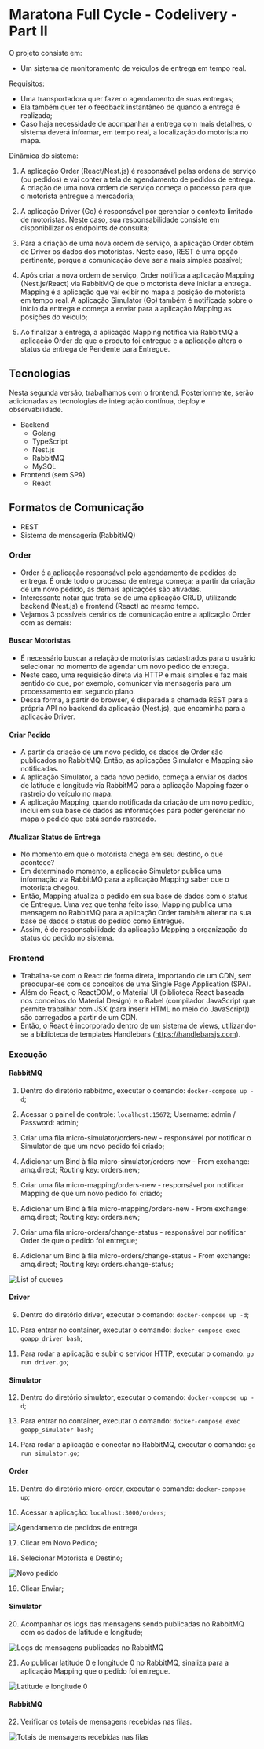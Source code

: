 # Maratona Full Cycle - Codelivery - Part II

O projeto consiste em:

- Um sistema de monitoramento de veículos de entrega em tempo real.

Requisitos:

- Uma transportadora quer fazer o agendamento de suas entregas;
- Ela também quer ter o feedback instantâneo de quando a entrega é realizada;
- Caso haja necessidade de acompanhar a entrega com mais detalhes, o sistema deverá informar, em tempo real, a localização do motorista no mapa.

Dinâmica do sistema:

1. A aplicação Order (React/Nest.js) é responsável pelas ordens de serviço (ou pedidos) e vai conter a tela de agendamento de pedidos de entrega. A criação de uma nova ordem de serviço começa o processo para que o motorista entregue a mercadoria;

2. A aplicação Driver (Go) é responsável por gerenciar o contexto limitado de motoristas. Neste caso, sua responsabilidade consiste em disponibilizar os endpoints de consulta;

3. Para a criação de uma nova ordem de serviço, a aplicação Order obtém de Driver os dados dos motoristas. Neste caso, REST é uma opção pertinente, porque a comunicação deve ser a mais simples possível;

4. Após criar a nova ordem de serviço, Order notifica a aplicação Mapping (Nest.js/React) via RabbitMQ de que o motorista deve iniciar a entrega. Mapping é a aplicação que vai exibir no mapa a posição do motorista em tempo real. A aplicação Simulator (Go) também é notificada sobre o início da entrega e começa a enviar para a aplicação Mapping as posições do veículo;

5. Ao finalizar a entrega, a aplicação Mapping notifica via RabbitMQ a aplicação Order de que o produto foi entregue e a aplicação altera o status da entrega de Pendente para Entregue.

## Tecnologias

Nesta segunda versão, trabalhamos com o frontend. Posteriormente, serão adicionadas as tecnologias de integração contínua, deploy e observabilidade.

- Backend
  - Golang
  - TypeScript
  - Nest.js
  - RabbitMQ
  - MySQL
- Frontend (sem SPA)
  - React

## Formatos de Comunicação

- REST
- Sistema de mensageria (RabbitMQ)

### Order

- Order é a aplicação responsável pelo agendamento de pedidos de entrega. É onde todo o processo de entrega começa; a partir da criação de um novo pedido, as demais aplicações são ativadas.
- Interessante notar que trata-se de uma aplicação CRUD, utilizando backend (Nest.js) e frontend (React) ao mesmo tempo.
- Vejamos 3 possíveis cenários de comunicação entre a aplicação Order com as demais:

#### Buscar Motoristas

- É necessário buscar a relação de motoristas cadastrados para o usuário selecionar no momento de agendar um novo pedido de entrega.
- Neste caso, uma requisição direta via HTTP é mais simples e faz mais sentido do que, por exemplo, comunicar via mensageria para um processamento em segundo plano.
- Dessa forma, a partir do browser, é disparada a chamada REST para a própria API no backend da aplicação (Nest.js), que encaminha para a aplicação Driver.

#### Criar Pedido

- A partir da criação de um novo pedido, os dados de Order são publicados no RabbitMQ. Então, as aplicações Simulator e Mapping são notificadas.
- A aplicação Simulator, a cada novo pedido, começa a enviar os dados de latitude e longitude via RabbitMQ para a aplicação Mapping fazer o rastreio do veículo no mapa.
- A aplicação Mapping, quando notificada da criação de um novo pedido, inclui em sua base de dados as informações para poder gerenciar no mapa o pedido que está sendo rastreado.

#### Atualizar Status de Entrega

- No momento em que o motorista chega em seu destino, o que acontece?
- Em determinado momento, a aplicação Simulator publica uma informação via RabbitMQ para a aplicação Mapping saber que o motorista chegou.
- Então, Mapping atualiza o pedido em sua base de dados com o status de Entregue. Uma vez que tenha feito isso, Mapping publica uma mensagem no RabbitMQ para a aplicação Order também alterar na sua base de dados o status do pedido como Entregue.
- Assim, é de responsabilidade da aplicação Mapping a organização do status do pedido no sistema.

### Frontend

- Trabalha-se com o React de forma direta, importando de um CDN, sem preocupar-se com os conceitos de uma Single Page Application (SPA).
- Além do React, o ReactDOM, o Material UI (biblioteca React baseada nos conceitos do Material Design) e o Babel (compilador JavaScript que permite trabalhar com JSX (para inserir HTML no meio do JavaScript)) são carregados a partir de um CDN.
- Então, o React é incorporado dentro de um sistema de views, utilizando-se a biblioteca de templates Handlebars (https://handlebarsjs.com).

### Execução

#### RabbitMQ

1. Dentro do diretório rabbitmq, executar o comando: `docker-compose up -d`;

2. Acessar o painel de controle: `localhost:15672`; Username: admin / Password: admin;

3. Criar uma fila micro-simulator/orders-new - responsável por notificar o Simulator de que um novo pedido foi criado;

4. Adicionar um Bind à fila micro-simulator/orders-new - From exchange: amq.direct; Routing key: orders.new;

5. Criar uma fila micro-mapping/orders-new - responsável por notificar Mapping de que um novo pedido foi criado;

6. Adicionar um Bind à fila micro-mapping/orders-new - From exchange: amq.direct; Routing key: orders.new;

7. Criar uma fila micro-orders/change-status - responsável por notificar Order de que o pedido foi entregue;

8. Adicionar um Bind à fila micro-orders/change-status - From exchange: amq.direct; Routing key: orders.change-status;

![List of queues](./images/list-of-queues.png)

#### Driver

9. Dentro do diretório driver, executar o comando: `docker-compose up -d`;

10. Para entrar no container, executar o comando: `docker-compose exec goapp_driver bash`;

11. Para rodar a aplicação e subir o servidor HTTP, executar o comando: `go run driver.go`;

#### Simulator

12. Dentro do diretório simulator, executar o comando: `docker-compose up -d`;

13. Para entrar no container, executar o comando: `docker-compose exec goapp_simulator bash`;

14. Para rodar a aplicação e conectar no RabbitMQ, executar o comando: `go run simulator.go`;

#### Order

15. Dentro do diretório micro-order, executar o comando: `docker-compose up`;

16. Acessar a aplicação: `localhost:3000/orders`;

![Agendamento de pedidos de entrega](./images/agendamento-pedidos-entrega.png)

17. Clicar em Novo Pedido;

18. Selecionar Motorista e Destino;

![Novo pedido](./images/novo-pedido.png)

19. Clicar Enviar;

#### Simulator

20. Acompanhar os logs das mensagens sendo publicadas no RabbitMQ com os dados de latitude e longitude;

![Logs de mensagens publicadas no RabbitMQ](./images/logs-mensagens-publicadas-rabbitmq.png)

21. Ao publicar latitude 0 e longitude 0 no RabbitMQ, sinaliza para a aplicação Mapping que o pedido foi entregue.

![Latitude e longitude 0](./images/latitude-0-longitude-0.png)

#### RabbitMQ

22. Verificar os totais de mensagens recebidas nas filas.

![Totais de mensagens recebidas nas filas](./images/totais-mensagens-filas.png)
